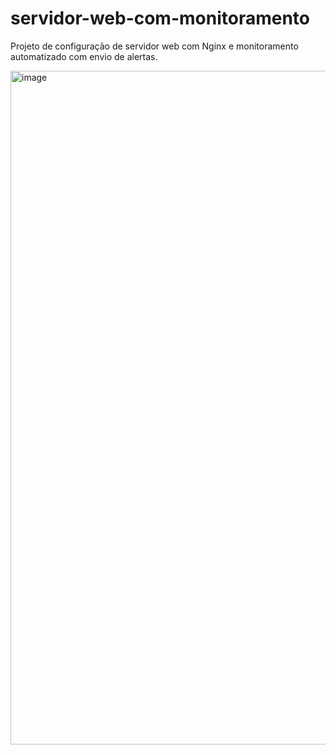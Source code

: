 # servidor-web-com-monitoramento
Projeto de configuração de servidor web com Nginx e monitoramento automatizado com envio de alertas.



<img width="1916" height="1078" alt="image" src="https://github.com/user-attachments/assets/12899541-da72-4d1e-bd50-68beb1a87696" />
